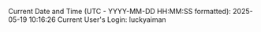 Current Date and Time (UTC - YYYY-MM-DD HH:MM:SS formatted): 2025-05-19 10:16:26
Current User's Login: luckyaiman
